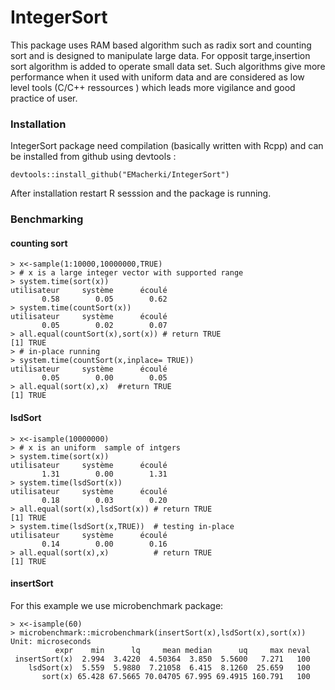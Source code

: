 # IntegerSort
This package uses RAM based algorithm such as radix sort and counting sort and is designed to manipulate large data. For opposit targe,insertion sort algorithm is added to operate small data set. Such algorithms give more performance when it used with uniform data and are considered as low level tools (C/C++ ressources ) which leads more vigilance and good practice of user.

### Installation
IntegerSort package need compilation (basically written with Rcpp) and can be installed from  github using devtools :
```
devtools::install_github("EMacherki/IntegerSort")
```
After installation restart R sesssion and the package is running.

### Benchmarking
#### counting sort

```
> x<-sample(1:10000,10000000,TRUE)
> # x is a large integer vector with supported range 
> system.time(sort(x))
utilisateur     système      écoulé 
       0.58        0.05        0.62 
> system.time(countSort(x))
utilisateur     système      écoulé 
       0.05        0.02        0.07 
> all.equal(countSort(x),sort(x)) # return TRUE
[1] TRUE
> # in-place running
> system.time(countSort(x,inplace= TRUE)) 
utilisateur     système      écoulé 
       0.05        0.00        0.05 
> all.equal(sort(x),x)  #return TRUE
[1] TRUE
```
#### lsdSort

```
> x<-isample(10000000)
> # x is an uniform  sample of intgers
> system.time(sort(x))
utilisateur     système      écoulé 
       1.31        0.00        1.31 
> system.time(lsdSort(x))
utilisateur     système      écoulé 
       0.18        0.03        0.20 
> all.equal(sort(x),lsdSort(x)) # return TRUE
[1] TRUE
> system.time(lsdSort(x,TRUE))  # testing in-place
utilisateur     système      écoulé 
       0.14        0.00        0.16 
> all.equal(sort(x),x)          # return TRUE 
[1] TRUE
```

#### insertSort
For this example we use microbenchmark package:
```
> x<-isample(60)
> microbenchmark::microbenchmark(insertSort(x),lsdSort(x),sort(x))
Unit: microseconds
          expr    min      lq     mean median      uq     max neval
 insertSort(x)  2.994  3.4220  4.50364  3.850  5.5600   7.271   100
    lsdSort(x)  5.559  5.9880  7.21058  6.415  8.1260  25.659   100
       sort(x) 65.428 67.5665 70.04705 67.995 69.4915 160.791   100
```




